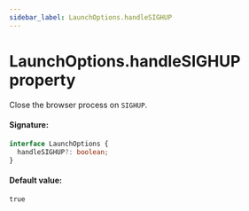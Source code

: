 ```yaml
---
sidebar_label: LaunchOptions.handleSIGHUP
---
```


# LaunchOptions.handleSIGHUP property

Close the browser process on `SIGHUP`.

#### Signature:

```typescript
interface LaunchOptions {
  handleSIGHUP?: boolean;
}
```

#### Default value:

`true`
